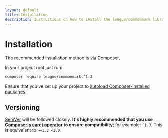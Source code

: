 ```yaml
---
layout: default
title: Installation
description: Instructions on how to install the league/commonmark library
---
```


# Installation

The recommended installation method is via Composer.

In your project root just run:

```bash
composer require league/commonmark:^1.3
```

Ensure that you’ve set up your project to [autoload Composer-installed packages](https://getcomposer.org/doc/01-basic-usage.md#autoloading).

## Versioning

[SemVer](http://semver.org/) will be followed closely.  **It's highly recommended that you use [Composer's caret operator](https://getcomposer.org/doc/articles/versions.md#caret-version-range-) to ensure compatibility**; for example: `^1.3`.  This is equivalent to `>=1.3 <2.0`.
